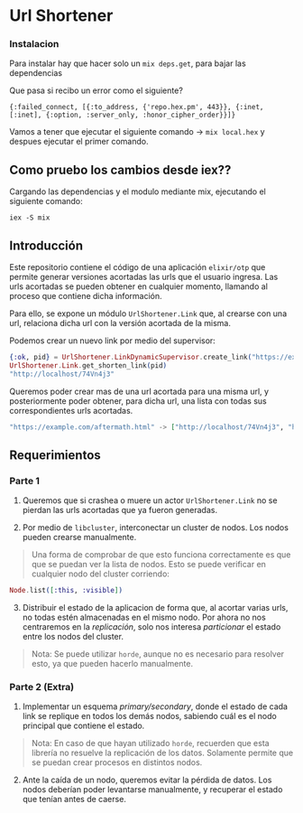 # Url Shortener

### Instalacion

Para instalar hay que hacer solo un `mix deps.get`, para bajar las dependencias

Que pasa si recibo un error como el siguiente?

```
{:failed_connect, [{:to_address, {'repo.hex.pm', 443}}, {:inet, [:inet], {:option, :server_only, :honor_cipher_order}}]}
```

Vamos a tener que ejecutar el siguiente comando -> `mix local.hex` y despues ejecutar el primer comando.

## Como pruebo los cambios desde iex??

Cargando las dependencias y el modulo mediante mix, ejecutando el siguiente comando:

`iex -S mix`

## Introducción

Este repositorio contiene el código de una aplicación `elixir/otp` que permite generar versiones acortadas las urls que el usuario ingresa. Las urls acortadas se pueden obtener en cualquier momento, llamando al proceso que contiene dicha información. 

Para ello, se expone un módulo `UrlShortener.Link` que, al crearse con una url, relaciona dicha url con la versión acortada de la misma.

Podemos crear un nuevo link por medio del supervisor:

```elixir
{:ok, pid} = UrlShortener.LinkDynamicSupervisor.create_link("https://example.com/aftermath.html")
UrlShortener.Link.get_shorten_link(pid)
"http://localhost/74Vn4j3"
```

Queremos poder crear mas de una url acortada para una misma url, y posteriormente poder obtener, para dicha url, una lista con todas sus correspondientes urls acortadas.

```elixir
"https://example.com/aftermath.html" -> ["http://localhost/74Vn4j3", "http://localhost/najqnww3813"]
```

## Requerimientos

### Parte 1

1. Queremos que si crashea o muere un actor `UrlShortener.Link` no se pierdan las urls acortadas que ya fueron generadas. 

2. Por medio de `libcluster`, interconectar un cluster de nodos. Los nodos pueden crearse manualmente.

> Una forma de comprobar de que esto funciona correctamente es que que se puedan ver la lista de nodos. Esto se puede verificar en cualquier nodo del cluster corriendo:

```elixir
Node.list([:this, :visible])
```

3. Distribuir el estado de la aplicacion de forma que, al acortar varias urls, no todas estén almacenadas en el mismo nodo. Por ahora no nos centraremos en la _replicación_, solo nos interesa _particionar_ el estado entre los nodos del cluster.

> Nota: Se puede utilizar `horde`, aunque no es necesario para resolver esto, ya que pueden hacerlo manualmente.

### Parte 2 (Extra)

1. Implementar un esquema _primary/secondary_, donde el estado de cada link se replique en todos los demás nodos, sabiendo cuál es el nodo principal que contiene el estado.

> Nota: En caso de que hayan utilizado `horde`, recuerden que esta librería no resuelve la replicación de los datos. Solamente permite que se puedan crear procesos en distintos nodos. 

2. Ante la caída de un nodo, queremos evitar la pérdida de datos. Los nodos deberían poder levantarse manualmente, y recuperar el estado que tenían antes de caerse.
